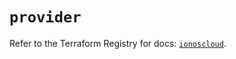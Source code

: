 # `provider`

Refer to the Terraform Registry for docs: [`ionoscloud`](https://registry.terraform.io/providers/ionos-cloud/ionoscloud/6.7.15/docs).
